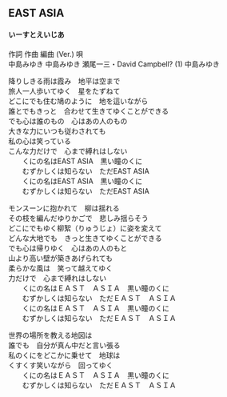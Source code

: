 ## EAST ASIA
#### いーすとえいじあ

作詞  作曲  編曲 (Ver.)   唄  
中島みゆき   中島みゆき   瀬尾一三・David Campbell? (1)  中島みゆき  
  
  
降りしきる雨は霞み　地平は空まで  
旅人一人歩いてゆく　星をたずねて  
どこにでも住む鳩のように　地を這いながら  
誰とでもきっと　合わせて生きてゆくことができる  
でも心は誰のもの　心はあの人のもの  
大きな力にいつも従わされても  
私の心は笑っている  
こんな力だけで　心まで縛れはしない  
　　くにの名はEAST ASIA　黒い瞳のくに  
　　むずかしくは知らない　ただEAST ASIA  
　　くにの名はEAST ASIA　黒い瞳のくに  
　　むずかしくは知らない　ただEAST ASIA  
  
モンスーンに抱かれて　柳は揺れる  
その枝を編んだゆりかごで　悲しみ揺らそう  
どこにでもゆく柳絮（りゅうじょ）に姿を変えて  
どんな大地でも　きっと生きてゆくことができる  
でも心は帰りゆく　心はあの人のもと  
山より高い壁が築きあげられても  
柔らかな風は　笑って越えてゆく  
力だけで　心まで縛れはしない  
　　くにの名はＥＡＳＴ　ＡＳＩＡ　黒い瞳のくに  
　　むずかしくは知らない　ただＥＡＳＴ　ＡＳＩＡ  
　　くにの名はＥＡＳＴ　ＡＳＩＡ　黒い瞳のくに  
　　むずかしくは知らない　ただＥＡＳＴ　ＡＳＩＡ  
  
世界の場所を教える地図は  
誰でも　自分が真ん中だと言い張る  
私のくにをどこかに乗せて　地球は  
くすくす笑いながら　回ってゆく  
　　くにの名はＥＡＳＴ　ＡＳＩＡ　黒い瞳のくに  
　　むずかしくは知らない　ただＥＡＳＴ　ＡＳＩＡ  
